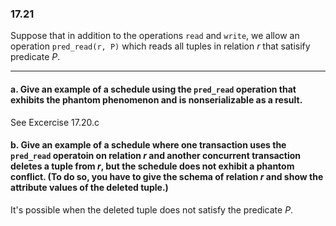 ### 17.21

Suppose that in addition to the operations ```read``` and ```write```, we allow an operation ```pred_read(r, P)``` which reads all tuples in relation $r$ that satisify predicate $P$.

---

#### a. Give an example of a schedule using the ```pred_read``` operation that exhibits the phantom phenomenon and is nonserializable as a result.

See Excercise 17.20.c

#### b. Give an example of a schedule where one transaction uses the ```pred_read``` operatoin on relation $r$ and another concurrent transaction deletes a tuple from $r$, but the schedule does not exhibit a phantom conflict. (To do so, you have to give the schema of relation $r$ and show the attribute values of the deleted tuple.)

It's possible when the deleted tuple does not satisfy the predicate $P$.